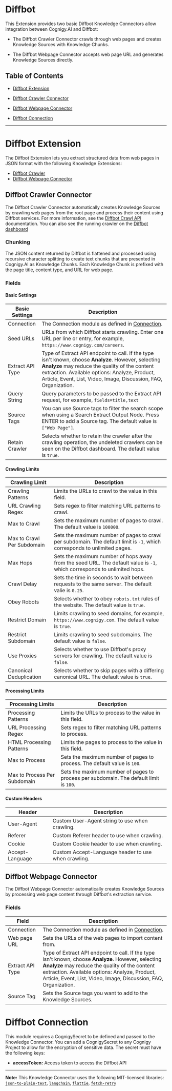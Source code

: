 
# Diffbot

This Extension provides two basic Diffbot Knowledge Connectors allow integration between Cognigy.AI and Diffbot:

- The Diffbot Crawler Connector crawls through web pages and creates Knowledge Sources with Knowledge Chunks.

- The Diffbot Webpage Connector accepts web page URL and generates Knowledge Sources directly.


## Table of Contents
- [Diffbot Extension](#diffbot-extension)
- [Diffbot Crawler Connector](#diffbot-crawler-connector)

- [Diffbot Webpage Connector](#diffbot-webpage-connector)
- [Diffbot Connection](#diffbot-connection)

---

# Diffbot Extension

The Diffbot Extension lets you extract structured data from web pages in JSON format with the following Knowledge Extensions:

- [Diffbot Crawler](#diffbot-crawler)
- [Diffbot Webpage Connector](#diffbot-webpage-connector)

## Diffbot Crawler Connector


The Diffbot Crawler Connector automatically creates Knowledge Sources by crawling web pages from the root page and process their content using Diffbot services. For more information, see the [Diffbot Crawl API](https://docs.diffbot.com/reference/crawl-introduction) documentation. You can also see the running crawler on the [Diffbot dashboard](https://app.diffbot.com/crawls/)


### Chunking

The JSON content returned by Diffbot is flattened and processed using recursive character splitting to create text chunks that are presented in Cognigy.AI as Knowledge Chunks. Each Knowledge Chunk is prefixed with the page title, content type, and URL for web page.

### Fields

#### Basic Settings

| Basic Settings   | Description                                                                                                                                                                                                                                                                 |
|------------------|-----------------------------------------------------------------------------------------------------------------------------------------------------------------------------------------------------------------------------------------------------------------------------|
| Connection       | The Connection module as defined in [Connection](#diffbot-connection).                                                                                                                                                                                                      |
| Seed URLs        | URLs from which Diffbot starts crawling. Enter one URL per line or entry, for example, `https://www.cognigy.com/careers`.                                                                                                                                                   |
| Extract API Type | Type of Extract API endpoint to call. If the type isn't known, choose **Analyze**. However, selecting **Analyze** may reduce the quality of the content extraction. Available options: Analyze, Product, Article, Event, List, Video, Image, Discussion, FAQ, Organization. |
| Query String     | Query parameters to be passed to the Extract API request, for example, `fields=title,text`                                                                                                                                                                                  |
| Source Tags      | You can use Source tags to filter the search scope when using a Search Extract Output Node. Press ENTER to add a Source tag. The default value is `["Web Page"]`.                                                                                                           |
| Retain Crawler   | Selects whether to retain the crawler after the crawling operation, the undeleted crawlers can be seen on the Diffbot dashboard. The default value is `true`.                                                                                                               |

#### Crawling Limits

| Crawling Limit             | Description                                                                                                               |
|----------------------------|---------------------------------------------------------------------------------------------------------------------------|
| Crawling Patterns          | Limits the URLs to crawl to the value in this field.                                                                      |
| URL Crawling Regex         | Sets regex to filter matching URL patterns to crawl.                                                                      |
| Max to Crawl               | Sets the maximum number of pages to crawl. The default value is `100000`.                                                 |
| Max to Crawl Per Subdomain | Sets the maximum number of pages to crawl per subdomain. The default limit is `-1`, which corresponds to unlimited pages. |
| Max Hops                   | Sets the maximum number of hops away from the seed URL. The default value is `-1`, which corresponds to unlimited hops.   |
| Crawl Delay                | Sets the time in seconds to wait between requests to the same server. The default valie is `0.25`.                        |
| Obey Robots                | Selects whether to obey `robots.txt` rules of the website. The default value is `true`.                                   |
| Restrict Domain            | Limits crawling to seed domains, for example, `https://www.cognigy.com`. The default value is `true`.                     |
| Restrict Subdomain         | Limits crawling to seed subdomains. The default value is `false`.                                                         |
| Use Proxies                | Selects whether to use Diffbot's proxy servers for crawling. The default value is `false`.                                |
| Canonical Deduplication    | Selects whether to skip pages with a differing canonical URL. The default value is `true`.                                |

#### Processing Limits

| Processing Limits            | Description                                                                            |
|------------------------------|----------------------------------------------------------------------------------------|
| Processing Patterns          | Limits the URLs to process to the value in this field.                                 |
| URL Processing Regex         | Sets regex to filter matching URL patterns to process.                                 |
| HTML Processing Patterns     | Limits the pages to process to the value in this field.                                |
| Max to Process               | Sets the maximum number of pages to process. The default value is `100`.               |
| Max to Process Per Subdomain | Sets the maximum number of pages to process per subdomain. The default limit is `100`. |

#### Custom Headers

| Header          | Description                                         |
|-----------------|-----------------------------------------------------|
| User-Agent      | Custom User-Agent string to use when crawling.      |
| Referer         | Custom Referer header to use when crawling.         |
| Cookie          | Custom Cookie header to use when crawling.          |
| Accept-Language | Custom Accept-Language header to use when crawling. |

## Diffbot Webpage Connector

The Diffbot Webpage Connector automatically creates Knowledge Sources by processing web page content through Diffbot's extraction service.

### Fields

| Field              | Description                                                                                                                                                                                                                                                                 |
|--------------------|-----------------------------------------------------------------------------------------------------------------------------------------------------------------------------------------------------------------------------------------------------------------------------|
| Connection         | The Connection module as defined in [Connection](#diffbot-connection).                                                                                                                                                                                                      |
| Web page URL       | Sets the URLs of the web pages to import content from.                                                                                                                                                                                                                      |
| Extract API Type | Type of Extract API endpoint to call. If the type isn't known, choose **Analyze**. However, selecting **Analyze** may reduce the quality of the content extraction. Available options: Analyze, Product, Article, Event, List, Video, Image, Discussion, FAQ, Organization. |
| Source Tag         | Sets the Source tags you want to add to the Knowledge Sources.                                                                                                                                                                                                              |

# Diffbot Connection

This module requires a CognigySecret to be defined and passed to the Knowledge Connector. You can add a CognigySecret to any Cognigy Project to allow for the encryption of sensitive data. The secret must have the following keys:

- **accessToken:** Access token to access the Diffbot API

---

**Note:** This Knowledge Connector uses the following MIT-licensed libraries: [`json-to-plain-text`](https://www.npmjs.com/package/turndown), [`langchain`](https://www.npmjs.com/package/langchain), [`flattie`](https://www.npmjs.com/package/flattie), [`fetch-retry`](https://www.npmjs.com/package/fetch-retry)
